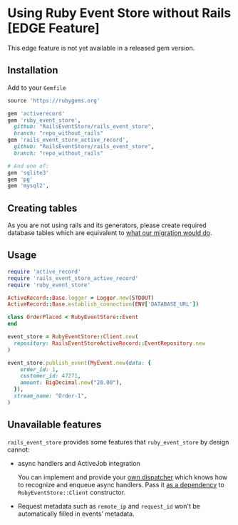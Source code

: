 # Using Ruby Event Store without Rails [EDGE Feature]

This edge feature is not yet available in a released gem version.

## Installation

Add to your `Gemfile`

```ruby
source 'https://rubygems.org'

gem 'activerecord'
gem 'ruby_event_store', 
  github: "RailsEventStore/rails_event_store",
  branch: "repo_without_rails"
gem 'rails_event_store_active_record', 
  github: "RailsEventStore/rails_event_store", 
  branch: "repo_without_rails"

# And one of:
gem 'sqlite3'
gem 'pg'
gem 'mysql2',
```

## Creating tables

As you are not using rails and its generators, please create required database tables which are equivalent to [what our migration would do](https://github.com/RailsEventStore/rails_event_store/blob/master/rails_event_store_active_record/lib/rails_event_store_active_record/generators/templates/migration_template.rb).

## Usage

```ruby
require 'active_record'
require 'rails_event_store_active_record'
require 'ruby_event_store'

ActiveRecord::Base.logger = Logger.new(STDOUT)
ActiveRecord::Base.establish_connection(ENV['DATABASE_URL'])

class OrderPlaced < RubyEventStore::Event
end

event_store = RubyEventStore::Client.new(
  repository: RailsEventStoreActiveRecord::EventRepository.new
)

event_store.publish_event(MyEvent.new(data: {
    order_id: 1,
    customer_id: 47271,
    amount: BigDecimal.new("20.00"),
  }),
  stream_name: "Order-1",
)
```

## Unavailable features

`rails_event_store` provides some features that `ruby_event_store` by design cannot:

* async handlers and ActiveJob integration

    You can implement and provide your [own dispatcher](https://github.com/RailsEventStore/rails_event_store/blob/a6ffb8a535373023296222bbbb5dd6ee131a6792/rails_event_store/lib/rails_event_store/active_job_dispatcher.rb#L47) which knows how to recognize and enqueue async handlers. Pass it [as a dependency](https://github.com/RailsEventStore/rails_event_store/blob/a6ffb8a535373023296222bbbb5dd6ee131a6792/rails_event_store/lib/rails_event_store/client.rb#L4) to `RubyEventStore::Client` constructor.  
    
* Request metadata such as `remote_ip` and `request_id` won't be automatically filled in events' metadata.
